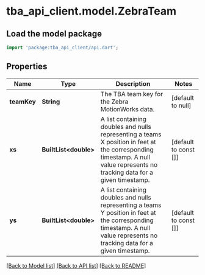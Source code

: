 # tba_api_client.model.ZebraTeam

## Load the model package
```dart
import 'package:tba_api_client/api.dart';
```

## Properties
Name | Type | Description | Notes
------------ | ------------- | ------------- | -------------
**teamKey** | **String** | The TBA team key for the Zebra MotionWorks data. | [default to null]
**xs** | **BuiltList&lt;double&gt;** | A list containing doubles and nulls representing a teams X position in feet at the corresponding timestamp. A null value represents no tracking data for a given timestamp. | [default to const []]
**ys** | **BuiltList&lt;double&gt;** | A list containing doubles and nulls representing a teams Y position in feet at the corresponding timestamp. A null value represents no tracking data for a given timestamp. | [default to const []]

[[Back to Model list]](../README.md#documentation-for-models) [[Back to API list]](../README.md#documentation-for-api-endpoints) [[Back to README]](../README.md)


